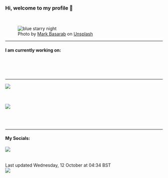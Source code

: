 <h3>Hi, welcome to my profile 👋</h3>

<br />
<figure>
  <img
    src="https://images.unsplash.com/photo-1470813740244-df37b8c1edcb?crop=entropy&cs=tinysrgb&fit=max&fm=jpg&ixid=MnwyNzQ3MDB8MHwxfHJhbmRvbXx8fHx8fHx8fDE2NjU1Mzk5ODQ&ixlib=rb-1.2.1&q=80&w=1080&auto=format"
    alt="blue starry night" 
  />
  <figcaption>Photo by <a
    href="https://unsplash.com/@markbasarabvisuals?utm_source=Profile%20readme&utm_medium=referral">Mark Basarab</a> on <a
    href="https://unsplash.com/?utm_source=Profile%20readme&utm_medium=referral">Unsplash</a></figcaption>
</figure>


<hr />
<h4>I am currently working on:</h4>
<a href=""></a>

<br /><br /><br />

<hr />
<img
  src="https://github-readme-stats.vercel.app/api?username=shanelucy&show_icons=true&theme=calm"
/>
<br /><br /><br />

<img 
  src="https://github-readme-stats.vercel.app/api/top-langs/?username=shanelucy&theme=calm"
/>
<br /><br /><br /><br />
<hr />
<h4>My Socials:</h4>
<a href="https://uk.linkedin.com/in/shane-lucy-4735b616a">
  <img
    src="https://img.shields.io/badge/linkedin%20-%230077B5.svg?&style=for-the-badge&logo=linkedin&logoColor=white"
  />
</a>
<br /><br /><br />
Last updated Wednesday, 12 October at 04:34 BST
<br />
<img
  src="https://github.com/ShaneLucy/ShaneLucy/workflows/README%20build/badge.svg"
/>
